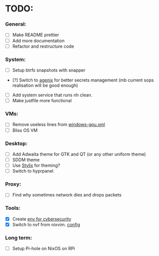 # TODO:

### General:

- [ ] Make README prettier
- [ ] Add more documentation
- [ ] Refactor and restructure code

### System:

- [ ] Setup btrfs snapshots with snapper
- [?] Switch to [agenix](https://github.com/ryantm/agenix) for better secrets
  management (mb current sops realisation will be good enough)
- [ ] Add system service that runs nh clean.
- [ ] Make justfile more functional

### VMs:

- [ ] Remove useless lines from
      [windows-gpu.xml](https://github.com/ch4og/nixos-config/blob/main/vm/windows-gpu/windows-gpu.xml)
- [ ] Bliss OS VM

### Desktop:

- [ ] Add Adwaita theme for GTK and QT (or any other uniform theme)
- [ ] SDDM theme
- [ ] Use [Stylix](https://github.com/danth/stylix) for theming?
- [ ] Switch to hyprpanel

### Proxy:

- [ ] Find why sometimes network dies and drops packets

### Tools:

- [x] Create [env for cybersecurity](https://github.com/ch4og/nixcybersec)
- [x] Switch to nvf from nixvim. [config](https://github.com/ch4og/nvf)

### Long term:

- [ ] Setup Pi-hole on NixOS on RPi
